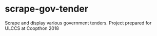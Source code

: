 # scrape-gov-tender
Scrape and display various government tenders. Project prepared for ULCCS at Coopthon 2018

